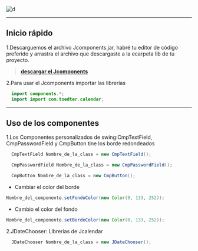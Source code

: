 ![d](https://upload.wikimedia.org/wikipedia/commons/c/c9/Naruto_logo.svg)

---

## **Inicio rápido**

1.Descarguemos el archivo Jcomponents.jar,  habré tu editor de código preferido y arrastra el archivo que descargaste a la ecarpeta lib de tu proyecto.
> **[descargar el Jcomponents](https://github.com/Mr-robot73/Jcomponents/raw/main/Jcomponents.jar "descargar el Jcomponents")**

2.Para usar el Jcomponents importar las librerías

```java
  import components.*;
  import import com.toedter.calendar;
```

---

## **Uso de los componentes**

1.Los Componentes personalizados de swing:CmpTextField, CmpPasswordField y CmpButton tine los borde redondeados

```java
  CmpTextField Nombre_de_la_class = new CmpTextField();

  CmpPasswordField Nombre_de_la_class = new CmpPasswordField();

  CmpButton Nombre_de_la_class = new CmpButton();
```

  - Cambiar el color del borde

```java
Nombre_del_componente.setFondoColor(new Color(0, 133, 252));
```

  - Cambio el color del fondo

```java
Nombre_del_componente.setBordeColor(new Color(0, 133, 252));
```

2.JDateChooser: Librerías de Jcalendar

```java
  JDateChooser Nombre_de_la_class = new JDateChooser();
```
